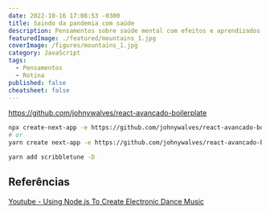 ```yaml
---
date: 2022-10-16 17:08:53 -0300
title: Saindo da pandemia com saúde
description: Pensamentos sobre saúde mental com efeitos e aprendizados na pandemia de Covid-19
featuredImage: ./featured/mountains_1.jpg
coverImage: /figures/mountains_1.jpg
category: JavaScript
tags:
  - Pensamentos
  - Rotina
published: false
cheatsheet: false
---
```


https://github.com/johnywalves/react-avancado-boilerplate

```bash
npx create-next-app -e https://github.com/johnywalves/react-avancado-boilerplate
# or
yarn create next-app -e https://github.com/johnywalves/react-avancado-boilerplate
```

```bash
yarn add scribbletune -D
```

## Referências

[Youtube - Using Node.js To Create Electronic Dance Music](https://www.youtube.com/watch?v=dIiwFzFvsmw&ab_channel=CodingTech)
